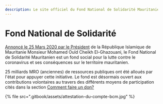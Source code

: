 ```yaml
---
description: Le site officiel du Fond National de Solidarité Mauritanien
---
```


# Fond National de Solidarité

[Annoncé le 25 Mars 2020 par le Président](mot-du-president.md) de la République Islamique de Mauritanie Monsieur Mohamed Ould Cheikh El-Ghazouani, le Fond National de Solidarité Mauritanien est un fond social pour la lutte  contre le coronavirus et ses conséquences sur le territoire mauritanien.

25 milliards MRO \(anciennes\) de ressources publiques ont été alloués par l'état pour appuyer cette initiative. Le fond est désormais ouvert aux contributions volontaires au travers des différents moyens de participation cités dans la section  [Comment faire un don?](realisez-un-don/comment-faire-un-don/)

{% file src=".gitbook/assets/attestation-du-compte-bcm.jpg" %}

